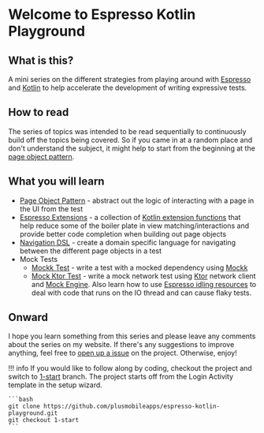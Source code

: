 # Welcome to Espresso Kotlin Playground

## What is this? 

A mini series on the different strategies from playing around with [Espresso](https://developer.android.com/training/testing/espresso) and [Kotlin](https://kotlinlang.org/) to help accelerate the development of writing expressive tests. 

## How to read

The series of topics was intended to be read sequentially to continuously build off the topics being covered. So if you came in at a random place and don't understand the subject, it might help to start from the beginning at the [page object pattern](https://plusmobileapps.com/espresso-kotlin-playground/page-object-pattern).

## What you will learn 

* [Page Object Pattern](https://plusmobileapps.com/espresso-kotlin-playground/page-object-pattern) - abstract out the logic of interacting with a page in the UI from the test
* [Espresso Extensions](https://plusmobileapps.com/espresso-kotlin-playground/espresso-extensions) - a collection of [Kotlin extension functions](https://kotlinlang.org/docs/extensions.html) that help reduce some of the boiler plate in view matching/interactions and provide better code completion when building out page objects
* [Navigation DSL](https://plusmobileapps.com/espresso-kotlin-playground/navigation-dsl) - create a domain specific language for navigating between the different page objects in a test
* Mock Tests
    * [Mockk Test](https://plusmobileapps.com/espresso-kotlin-playground/mockk-test) - write a test with a mocked dependency using [Mockk](https://mockk.io/)
    * [Mock Ktor Test](https://plusmobileapps.com/espresso-kotlin-playground/mock-ktor-test) - write a mock network test using [Ktor](https://ktor.io/) network client and [Mock Engine](https://ktor.io/docs/http-client-testing.html). Also learn how to use [Espresso idling resources](https://developer.android.com/training/testing/espresso/idling-resource) to deal with code that runs on the IO thread and can cause flaky tests. 

## Onward

I hope you learn something from this series and please leave any comments about the series on my website. If there's any suggestions to improve anything, feel free to [open up a issue](https://github.com/plusmobileapps/espresso-kotlin-playground/issues/new) on the project. Otherwise, enjoy! 

!!! info
    If you would like to follow along by coding, checkout the project and switch to [1-start](https://github.com/plusmobileapps/espresso-kotlin-playground/tree/1-start) branch. The project starts off from the Login Activity template in the setup wizard. 

    ```bash
    git clone https://github.com/plusmobileapps/espresso-kotlin-playground.git
    git checkout 1-start
    ```


